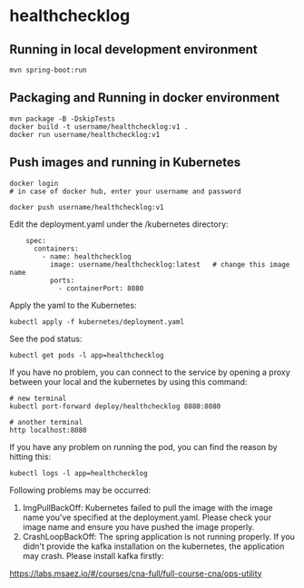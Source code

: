 # healthchecklog

## Running in local development environment

```
mvn spring-boot:run
```

## Packaging and Running in docker environment

```
mvn package -B -DskipTests
docker build -t username/healthchecklog:v1 .
docker run username/healthchecklog:v1
```

## Push images and running in Kubernetes

```
docker login 
# in case of docker hub, enter your username and password

docker push username/healthchecklog:v1
```

Edit the deployment.yaml under the /kubernetes directory:
```
    spec:
      containers:
        - name: healthchecklog
          image: username/healthchecklog:latest   # change this image name
          ports:
            - containerPort: 8080

```

Apply the yaml to the Kubernetes:
```
kubectl apply -f kubernetes/deployment.yaml
```

See the pod status:
```
kubectl get pods -l app=healthchecklog
```

If you have no problem, you can connect to the service by opening a proxy between your local and the kubernetes by using this command:
```
# new terminal
kubectl port-forward deploy/healthchecklog 8080:8080

# another terminal
http localhost:8080
```

If you have any problem on running the pod, you can find the reason by hitting this:
```
kubectl logs -l app=healthchecklog
```

Following problems may be occurred:

1. ImgPullBackOff:  Kubernetes failed to pull the image with the image name you've specified at the deployment.yaml. Please check your image name and ensure you have pushed the image properly.
1. CrashLoopBackOff: The spring application is not running properly. If you didn't provide the kafka installation on the kubernetes, the application may crash. Please install kafka firstly:

https://labs.msaez.io/#/courses/cna-full/full-course-cna/ops-utility

